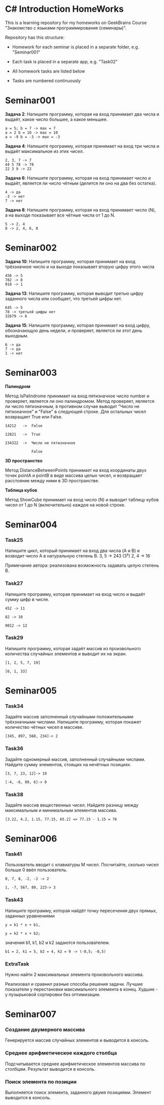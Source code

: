 ﻿# C# Introduction HomeWorks

This is a learning repository for my homeworks on GeekBrains Course "Знакомство с языками программирования (семинары)".

Repository has this structure:

* Homework for each seminar is placed in a separate folder, e.g. "Seminar001"

* Each task is placed in a separate app, e.g. "Task02"

* All homework tasks are listed below

* Tasks are numbered continuously
    
# Seminar001

**Задача 2**: Напишите программу, которая на вход принимает два числа и выдаёт, какое число большее, а какое меньшее.

    a = 5; b = 7 -> max = 7
    a = 2 b = 10 -> max = 10
    a = -9 b = -3 -> max = -3

**Задача 4**: Напишите программу, которая принимает на вход три числа и выдаёт максимальное из этих чисел.

    2, 3, 7 -> 7
    44 5 78 -> 78
    22 3 9 -> 22

**Задача 6**: Напишите программу, которая на вход принимает число и выдаёт, является ли число чётным (делится ли оно на два без остатка).
    
    4 -> да
    -3 -> нет
    7 -> нет

**Задача 8**: Напишите программу, которая на вход принимает число (N), а на выходе показывает все чётные числа от 1 до N.
    
    5 -> 2, 4
    8 -> 2, 4, 6, 8

# Seminar002

**Задача 10**: Напишите программу, которая принимает на
вход трёхзначное число и на выходе показывает вторую
цифру этого числа

    456 -> 5
    782 -> 8
    918 -> 1

**Задача 13**: Напишите программу, которая выводит
третью цифру заданного числа или сообщает, что третьей
цифры нет.

    645 -> 5
    78 -> третьей цифры нет
    32679 -> 6

**Задача 15**: Напишите программу, которая принимает на
вход цифру, обозначающую день недели, и проверяет,
является ли этот день выходным.

    6 -> да
    7 -> да
    1 -> нет

# Seminar003

**Палиндром**

Метод IsPalindrome принимает на вход пятизначное число
number и проверяет, является ли оно палиндромом.
Метод проверяет, является ли число пятизначным, в противном случае
выводит "Число не пятизначное" и "False" в следующей строке.
Для остальных чисел возвращает True или False.

    14212   ->  False

    12821   ->  True

    234322  ->  Число не пятизначное

                False

**3D пространство**

Метод DistanceBetweenPoints принимает на вход координаты двух точек
pointA и pointB в виде массива целых чисел, и возвращает расстояние
между ними в 3D пространстве.

**Таблица кубов**

Метод ShowCube принимает на вход число (N)
и выводит таблицу кубов чисел от 1 до N
(включительно) каждое на новой строке.

# Seminar004

### Task25

Напишите цикл, который принимает на вход два числа 
(A и B) и возводит число A в натуральную степень B.
3, 5 -> 243 (3⁵)
2, 4 -> 16

Примечание автора: реализована возможность задавать целую степень B.

### Task27

Напишите программу, которая принимает на вход число и выдаёт сумму цифр в числе.
    
    452 -> 11

    82 -> 10

    9012 -> 12

### Task29

Напишите программу, которая задаёт массив из
произвольного количества случайных элементов и выводит их на экран.
    
    [1, 2, 5, 7, 19]

    [6, 1, 33]

# Seminar005

### Task34

Задайте массив заполненный случайными
положительными трёхзначными числами. Напишите программу, 
которая покажет количество чётных чисел в массиве.

    [345, 897, 568, 234]-> 2

### Task36

Задайте одномерный массив, заполненный 
случайными числами. Найдите сумму элементов, 
стоящих на нечётных позициях.

    [3, 7, 23, 12]-> 19

    [-4, -6, 89, 6]-> 0
    
### Task38

Задайте массив вещественных чисел.
Найдите разницу между максимальным и минимальным элементов массива.

    [3.22, 4.2, 1.15, 77.15, 65.2] => 77.15 - 1.15 = 76

# Seminar006

### Task41

Пользователь вводит с клавиатуры M чисел. 
Посчитайте, сколько чисел больше 0 ввёл пользователь.
    
    0, 7, 8, -2, -2 -> 2
    
    1, -7, 567, 89, 223-> 3

### Task43

Напишите программу, которая найдёт точку 
пересечения двух прямых, заданных уравнениями 
    
    y = k1 * x + b1, 

    y = k2 * x + b2; 

значения b1, k1, b2 и k2 задаются пользователем.

    b1 = 2, k1 = 5, b2 = 4, k2 = 9 -> (-0,5; -0,5)

### ExtraTask

Нужно найти 2 максимальных элемента произвольного массива.

Реализовал и сравнил разные способы решения задачи. Лучшие показатели у перестановки максимального элемента в конец. Худшие - у пузырьковой сортировки без оптимизации.

# Seminar007

### Создание двумерного массива

Генерируется массив случайных элементов и выводится в консоль.

### Среднее арифметическое каждого столбца

Подсчитывается среднее арифметическое элементов массива по столбцам.
Результат выводится в консоль.

### Поиск элемента по позиции

Выполняется поиск элемента, заданного двумя позициями.
Элемент выводится в консоль.